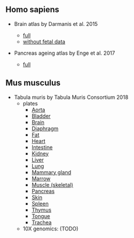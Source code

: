 ## Homo sapiens
- Brain atlas by Darmanis et al. 2015
  - [full](https://github.com/iosonofabio/atlas_averages/raw/master/data/human_brain_Darmanis_2015.loom)
  - [without fetal data](https://github.com/iosonofabio/atlas_averages/raw/master/data/human_brain_Darmanis_2015_nofetal.loom)

- Pancreas ageing atlas by Enge et al. 2017
  - [full](https://github.com/iosonofabio/atlas_averages/raw/master/data/human_pancreas_Enge_2017.loom)
  
## Mus musculus
- Tabula muris by Tabula Muris Consortium 2018
  - plates
    - [Aorta](https://github.com/iosonofabio/atlas_averages/raw/master/data/mouse_aorta_TabulaMuris_2018_FACS.loom)
    - [Bladder](https://github.com/iosonofabio/atlas_averages/raw/master/data/mouse_bladder_TabulaMuris_2018_FACS.loom)
    - [Brain](https://github.com/iosonofabio/atlas_averages/raw/master/data/mouse_brain_TabulaMuris_2018_FACS.loom)
    - [Diaphragm](https://github.com/iosonofabio/atlas_averages/raw/master/data/mouse_diaphragm_TabulaMuris_2018_FACS.loom)
    - [Fat](https://github.com/iosonofabio/atlas_averages/raw/master/data/mouse_fat_TabulaMuris_2018_FACS.loom)
    - [Heart](https://github.com/iosonofabio/atlas_averages/raw/master/data/mouse_heart_TabulaMuris_2018_FACS.loom)
    - [Intestine](https://github.com/iosonofabio/atlas_averages/raw/master/data/mouse_intestine_TabulaMuris_2018_FACS.loom)
    - [Kidney](https://github.com/iosonofabio/atlas_averages/raw/master/data/mouse_kidney_TabulaMuris_2018_FACS.loom)
    - [Liver](https://github.com/iosonofabio/atlas_averages/raw/master/data/mouse_liver_TabulaMuris_2018_FACS.loom)
    - [Lung](https://github.com/iosonofabio/atlas_averages/raw/master/data/mouse_lung_TabulaMuris_2018_FACS.loom)
    - [Mammary gland](https://github.com/iosonofabio/atlas_averages/raw/master/data/mouse_mammary_gland_TabulaMuris_2018_FACS.loom)
    - [Marrow](https://github.com/iosonofabio/atlas_averages/raw/master/data/mouse_marrow_TabulaMuris_2018_FACS.loom)
    - [Muscle (skeletal)](https://github.com/iosonofabio/atlas_averages/raw/master/data/mouse_muscle_TabulaMuris_2018_FACS.loom)
    - [Pancreas](https://github.com/iosonofabio/atlas_averages/raw/master/data/mouse_pancreas_TabulaMuris_2018_FACS.loom)
    - [Skin](https://github.com/iosonofabio/atlas_averages/raw/master/data/mouse_skin_TabulaMuris_2018_FACS.loom)
    - [Spleen](https://github.com/iosonofabio/atlas_averages/raw/master/data/mouse_spleen_TabulaMuris_2018_FACS.loom)
    - [Thymus](https://github.com/iosonofabio/atlas_averages/raw/master/data/mouse_thymus_TabulaMuris_2018_FACS.loom)
    - [Tongue](https://github.com/iosonofabio/atlas_averages/raw/master/data/mouse_tongue_TabulaMuris_2018_FACS.loom)
    - [Trachea](https://github.com/iosonofabio/atlas_averages/raw/master/data/mouse_trachea_TabulaMuris_2018_FACS.loom)
  - 10X genomics: (TODO)
